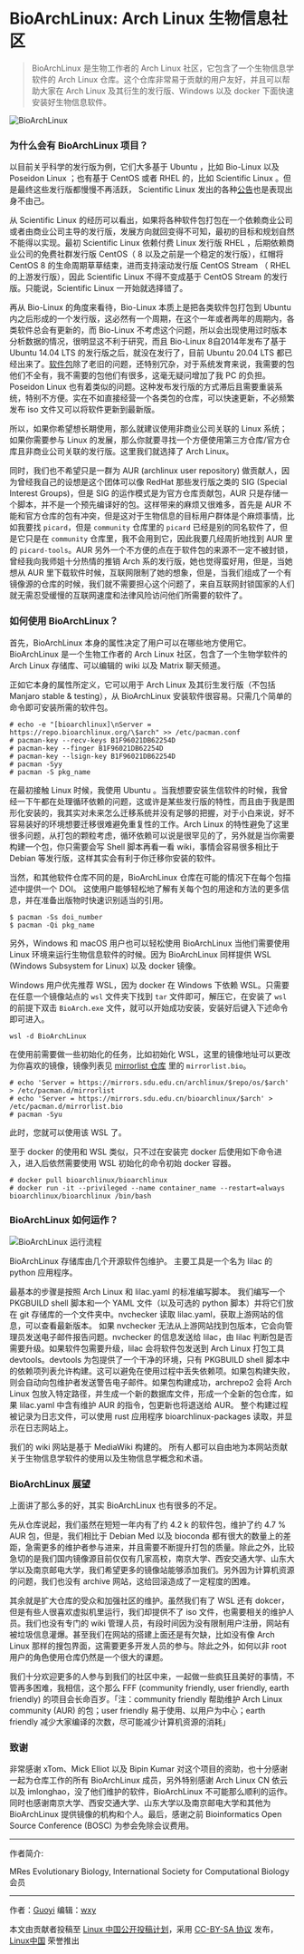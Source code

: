 [#]: subject: "BioArchLinux: Arch Linux 生物信息社区"
[#]: author: "Guoyi mailto:kuoi@bioarchlinux.org"
[#]: keywords: "基因 进化 生信 软件"
[#]: url: "发布后链接，由发布人填写"


BioArchLinux: Arch Linux 生物信息社区
======

> BioArchLinux 是生物工作者的 Arch Linux 社区，它包含了一个生物信息学软件的 Arch Linux 仓库。这个仓库非常易于贡献的用户友好，并且可以帮助大家在 Arch Linux 及其衍生的发行版、Windows 以及 docker 下面快速安装好生物信息软件。

![BioArchLinux](https://bioarchlinux.org/png/BOSC01.png)

### 为什么会有 BioArchLinux 项目？

以目前关乎科学的发行版为例，它们大多基于 Ubuntu ，比如 Bio-Linux 以及 Poseidon Linux ；也有基于 CentOS 或者 RHEL 的，比如 Scientific Linux 。但是最终这些发行版都慢慢不再活跃， Scientific Linux 发出的各种[公告](https://linux.web.cern.ch/)也是表现出身不由己。

从 Scientific Linux 的经历可以看出，如果将各种软件包打包在一个依赖商业公司或者由商业公司主导的发行版，发展方向就回变得不可知，最初的目标和规划自然不能得以实现。最初 Scientific Linux 依赖付费 Linux 发行版 RHEL ，后期依赖商业公司的免费社群发行版 CentOS（ 8 以及之前是一个稳定的发行版），红帽将 CentOS 8 的生命周期草草结束，进而支持滚动发行版 CentOS Stream （ RHEL 的上游发行版），因此 Scientific Linux 不得不变成基于 CentOS Stream 的发行版。只能说，Scientific Linux 一开始就选择错了。

再从 Bio-Linux 的角度来看待，Bio-Linux 本质上是把各类软件包打包到 Ubuntu 内之后形成的一个发行版，这必然有一个周期，在这个一年或者两年的周期内，各类软件总会有更新的，而 Bio-Linux 不考虑这个问题，所以会出现使用过时版本分析数据的情况，很明显这不利于研究，而且 Bio-Linux 8自2014年发布了基于 Ubuntu 14.04 LTS 的发行版之后，就没在发行了，目前 Ubuntu 20.04 LTS 都已经出来了。[软件包](http://environmentalomics.org/bio-linux-software-list/)除了老旧的问题，还特别冗杂，对于系统发育来说，我需要的包他们不全有，我不需要的包他们有很多，这毫无疑问增加了我 PC 的负担。Poseidon Linux 也有着类似的问题。这种发布发行版的方式滞后且需要重装系统，特别不方便。实在不如直接经营一个各类包的仓库，可以快速更新，不必频繁发布 iso 文件又可以将软件更新到最新版。

所以，如果你希望想长期使用，那么就建议使用非商业公司关联的 Linux 系统；如果你需要参与 Linux 的发展，那么你就要寻找一个方便使用第三方仓库/官方仓库且非商业公司关联的发行版。这里我们就选择了 Arch Linux。

同时，我们也不希望只是一群为 AUR (archlinux user repository) 做贡献人，因为曾经我自己的设想是这个团体可以像 RedHat 那些发行版之类的 SIG (Special Interest Groups)，但是 SIG 的运作模式是为官方仓库贡献包，AUR 只是存储一个脚本，并不是一个预先编译好的包。这样带来的麻烦又很难多，首先是 AUR 不能和官方仓库的包有冲突，但是这对于生物信息的目标用户群体是个麻烦事情，比如我要找 `picard`，但是 `community` 仓库里的 `picard` 已经是别的同名软件了，但是它只是在 `community` 仓库里，我不会用到它，因此我要几经周折地找到 AUR 里的 `picard-tools`。AUR 另外一个不方便的点在于软件包的来源不一定不被封锁，曾经我向我师姐十分热情的推销 Arch 系的发行版，她也觉得蛮好用，但是，当她想从 AUR 里下载软件时候，互联网限制了她的想象，但是，当我们组成了一个有镜像源的仓库的时候，我们就不需要担心这个问题了，来自互联网封锁国家的人们就无需忍受缓慢的互联网速度和法律风险访问他们所需要的软件了。 

### 如何使用 BioArchLinux？

首先，BioArchLinux 本身的属性决定了用户可以在哪些地方使用它。 BioArchLinux 是一个生物工作者的 Arch Linux 社区，包含了一个生物学软件的 Arch Linux 存储库、可以编辑的 wiki 以及 Matrix 聊天频道。

正如它本身的属性所定义，它可以用于 Arch Linux 及其衍生发行版（不包括 Manjaro stable & testing），从 BioArchLinux 安装软件很容易。只需几个简单的命令即可安装所需的软件包。

```
# echo -e "[bioarchlinux]\nServer = https://repo.bioarchlinux.org/\$arch" >> /etc/pacman.conf
# pacman-key --recv-keys B1F96021DB62254D
# pacman-key --finger B1F96021DB62254D
# pacman-key --lsign-key B1F96021DB62254D
# pacman -Syy
# pacman -S pkg_name
```

在最初接触 Linux 时候，我使用 Ubuntu 。当我想要安装生信软件的时候，我曾经一下午都在处理循环依赖的问题，这或许是某些发行版的特性，而且由于我是图形化安装的，我其实对未来怎么迁移系统并没有足够的把握，对于小白来说，好不容易装好的环境想要迁移很难避免重复性的工作。Arch Linux 的特性避免了这里很多问题，从打包的颗粒考虑，循环依赖可以说是很罕见的了，另外就是当你需要构建一个包，你只需要会写 Shell 脚本再看一看 wiki，事情会容易很多相比于 Debian 等发行版，这样其实会有利于你迁移你安装的软件。

当然，和其他软件仓库不同的是，BioArchLinux 仓库在可能的情况下在每个包描述中提供一个 DOI。 这使用户能够轻松地了解有关每个包的用途和方法的更多信息，并在准备出版物时快速识别适当的引用。

```
$ pacman -Ss doi_number
$ pacman -Qi pkg_name
```

另外，Windows 和 macOS 用户也可以轻松使用 BioArchLinux 当他们需要使用 Linux 环境来运行生物信息软件的时候。因为 BioArchLinux 同样提供 WSL (Windows Subsystem for Linux) 以及 docker 镜像。

Windows 用户优先推荐 WSL，因为 docker 在 Windows 下依赖 WSL。只需要在任意一个镜像站点的 `wsl` 文件夹下找到 `tar` 文件即可，解压它，在安装了 `wsl` 的前提下双击 `BioArch.exe` 文件，就可以开始成功安装，安装好后键入下述命令即可进入。

```
wsl -d BioArchLinux
```

在使用前需要做一些初始化的任务，比如初始化 WSL，这里的镜像地址可以更改为你喜欢的镜像，镜像列表见 [mirrorlist 仓库](https://github.com/BioArchLinux/mirror) 里的 `mirrorlist.bio`。

```
# echo 'Server = https://mirrors.sdu.edu.cn/archlinux/$repo/os/$arch' > /etc/pacman.d/mirrorlist
# echo 'Server = https://mirrors.sdu.edu.cn/bioarchlinux/$arch' > /etc/pacman.d/mirrorlist.bio
# pacman -Syu
```

此时，您就可以使用该 WSL 了。

至于 docker 的使用和 WSL 类似，只不过在安装完 docker 后使用如下命令进入，进入后依然需要使用 WSL 初始化的命令初始 docker 容器。

```
# docker pull bioarchlinux/bioarchlinux
# docker run -it --privileged --name container_name --restart=always bioarchlinux/bioarchlinux /bin/bash
```

### BioArchLinux 如何运作？

![BioArchLinux 运行流程](https://bioarchlinux.org/png/BOSC02.png)

BioArchLinux 存储库由几个开源软件包维护。 主要工具是一个名为 lilac 的 python 应用程序。

最基本的步骤是按照 Arch Linux 和 lilac.yaml 的标准编写脚本。 我们编写一个 PKGBUILD shell 脚本和一个 YAML 文件（以及可选的 python 脚本）并将它们放在 git 存储库的一个文件夹中。nvchecker 读取 lilac.yaml，获取上游网站的信息，可以查看最新版本。 如果 nvchecker 无法从上游网站找到包版本，它会向管理员发送电子邮件报告问题。nvchecker 的信息发送给 lilac，由 lilac 判断包是否需要升级。如果软件包需要升级，lilac 会将软件包发送到 Arch Linux 打包工具 devtools。devtools 为包提供了一个干净的环境，只有 PKGBUILD shell 脚本中的依赖项列表允许构建。这可以避免在使用过程中丢失依赖项。如果包构建失败，则会自动向包维护者发送警告电子邮件。如果包构建成功，archrepo2 会将 Arch Linux 包放入特定路径，并生成一个新的数据库文件，形成一个全新的包仓库，如果 lilac.yaml 中含有维护 AUR 的指令，包更新也将退送给 AUR。 整个构建过程被记录为日志文件，可以使用 rust 应用程序 bioarchlinux-packages 读取，并显示在日志网站上。

我们的 wiki 网站是基于 MediaWiki 构建的。 所有人都可以自由地为本网站贡献关于生物信息学软件的使用以及生物信息学概念和术语。

### BioArchLinux 展望

上面讲了那么多的好，其实 BioArchLinux 也有很多的不足。

先从仓库说起，我们虽然在短短一年内有了约 4.2 k 的软件包，维护了约 4.7 % AUR 包，但是，我们相比于 Debian Med 以及 bioconda 都有很大的数量上的差距，急需更多的维护者参与进来，并且需要不断提升打包的质量。除此之外，比较急切的是我们国内镜像源目前仅仅有几家高校，南京大学、西安交通大学、山东大学以及南京邮电大学，我们希望更多的镜像站能够添加我们。另外因为计算机资源的问题，我们也没有 archive 网站，这给回滚造成了一定程度的困难。

其余就是扩大仓库的受众和加强社区的维护。虽然我们有了 WSL 还有 dokcer，但是有些人很喜欢虚拟机里运行，我们却提供不了 iso 文件，也需要相关的维护人员。我们也没有专门的 wiki 管理人员，有段时间因为没有限制用户注册，网站有被垃圾信息灌爆。甚至我们在网站的搭建上面还是有欠缺，比如没有像 Arch Linux 那样的搜包界面，这需要更多开发人员的参与。除此之外，如何以非 root 用户的角色使用仓库仍然是一个很大的课题。

我们十分欢迎更多的人参与到我们的社区中来，一起做一些疯狂且美好的事情，不管再多困难，我相信，这个那么 FFF (community friendly, user friendly, earth friendly) 的项目会长命百岁。「注：community friendly 帮助维护 Arch Linux community (AUR) 的包；user friendly 易于使用、以用户为中心；earth friendly 减少大家编译的次数，尽可能减少计算机资源的消耗」

### 致谢

非常感谢 xTom、Mick Elliot 以及 Bipin Kumar 对这个项目的资助，也十分感谢一起为仓库工作的所有 BioArchLinux 成员，另外特别感谢 Arch Linux CN 依云 以及 imlonghao，没了他们维护的软件，BioArchLinux 不可能那么顺利的运作。同时也感谢南京大学、西安交通大学、山东大学以及南京邮电大学和其他为 BioArchLinux 提供镜像的机构和个人。最后，感谢之前 Bioinformatics Open Source Conference (BOSC) 为参会免除会议费用。

---
作者简介:

MRes Evolutionary Biology, International Society for Computational Biology 会员

------

作者：[Guoyi](https://malacology.net)
编辑：[wxy](https://github.com/wxy)

本文由贡献者投稿至 [Linux 中国公开投稿计划](https://github.com/LCTT/Articles/)，采用 [CC-BY-SA 协议](https://creativecommons.org/licenses/by-sa/4.0/deed.zh) 发布，[Linux中国](https://linux.cn/) 荣誉推出
